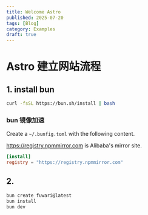 ```yaml
---
title: Welcome Astro
published: 2025-07-20
tags: [Blog]
category: Examples
draft: true
---
```


# Astro 建立网站流程

## 1. install bun

```bash
curl -fsSL https://bun.sh/install | bash
```

### bun 镜像加速
Create a `~/.bunfig.toml` with the following content.

https://registry.npmmirror.com is Alibaba's mirror site.

```toml
[install]
registry = "https://registry.npmmirror.com"
```

## 2.
```bash
bun create fuwari@latest
bun install
bun dev
```